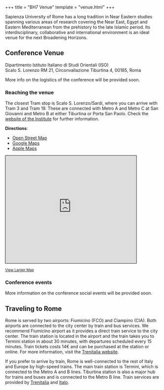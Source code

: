 +++
title = "BH7 Venue"
template = "venue.html"
+++

Sapienza University of Rome has a long tradition in Near Eastern studies spanning various areas of research covering the Near East, Egypt and Eastern Mediterranean from the prehistory to the late Islamic period. Its interdisciplinary, collaborative and international environment is an ideal venue for the next Broadening Horizons.

## Conference Venue

Dipartimento Istituto Italiano di Studi Orientali (ISO)  
Scalo S. Lorenzo RM 21, Circonvallazione Tiburtina 4, 00185, Roma

More info on the logistics of the conference will be provided soon.

<!-- The talks of the first day of the conference will take place in the Aula Magna on the ground level of the building. The sessions will be in Rooms 106, 107, and 109 on the first floor. A conference office with an information area will be available throughout the conference in Room 110 also on the first floor.  -->

### Reaching the venue

The closest Tram stop is Scalo S. Lorenzo/Sardi, where you can arrive with Tram 3 and Tram 19. These are connected with Metro A and Metro C at San Giovanni and Metro B at either Tiburtina or Porta San Paolo. Check the [website of the Institute](https://iso.web.uniroma1.it/en/node/5537) for further information.

**Directions**:
- [Open Street Map](https://www.openstreetmap.org/directions?from=&to=41.89652%2C12.52117)
- [Google Maps](https://www.google.com/maps/dir//Dipartimento+ISO+-+Sapienza+Universit%C3%A0+di+Roma,+Circonvallazione+Tiburtina,+Roma,+RM,+Italia/@41.8956472,12.5151364,16z/data=!4m8!4m7!1m0!1m5!1m1!1s0x132f6184e01c3111:0x4bec550a1e258da0!2m2!1d12.5200773!2d41.8964171?entry=ttu)
- [Apple Maps](https://maps.apple.com/?address=Circonvallazione%20Tiburtina%204,%2000185%20Roma,%20Italia&auid=312051460917780317&ll=41.896479,12.521297&lsp=9902&q=Dipartimento%20Istituto%20Italiano%20di%20Studi%20Orientali%20-%20ISO)

<div class="map-container"><iframe width="425" height="350" src="https://www.openstreetmap.org/export/embed.html?bbox=12.517826557159426%2C41.89526754883858%2C12.523901760578157%2C41.897763183934735&amp;layer=mapnik&amp;marker=41.89652, 12.5212" style="border: 1px solid black"></iframe></div>
<p><small><a href="https://www.openstreetmap.org/#map=19/41.89652/12.52086">View Larger Map</a></small></p>

### Conference events

More information on the conference social events will be provided soon.

<!-- Please take a look at the [events page](/program/events) for more information on the conference social events and their location. -->

## Traveling to Rome

Rome is served by two airports: Fiumicino (FCO) and Ciampino (CIA). Both airports are connected to the city center by train and bus services. We recommend Fiumicino airport as it provides a direct train service to the city center. The train station is located in the airport and the train takes you to Termini station in about 30 minutes, with departures scheduled every 15 minutes. Train tickets costs 14€ and can be purchased at the station or online. For more information, visit the [Trenitalia website](https://www.trenitalia.com/en/services/leonardo-express.html).

If you prefer to arrive by train, Rome is well-connected to the rest of Italy and Europe by high-speed trains. The main train station is Termini, which is connected to the Metro A and B lines. Tiburtina station is also a major hub for trains and buses and is connected to the Metro B line. Train services are provided by [Trenitalia](https://www.trenitalia.com/en.html) and [Italo](https://www.italotreno.it/en).